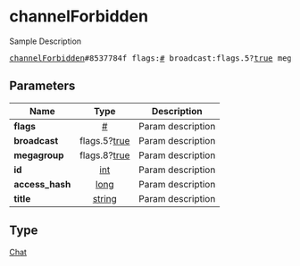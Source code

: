 # channelForbidden

Sample Description

<pre>
<a href="../constructor/channelForbidden.md">channelForbidden</a>#8537784f flags:<a href="../type/#.md">#</a> broadcast:flags.5?<a href="../type/true.md">true</a> megagroup:flags.8?<a href="../type/true.md">true</a> id:<a href="../type/int.md">int</a> access_hash:<a href="../type/long.md">long</a> title:<a href="../type/string.md">string</a> = <a href="../type/Chat.md">Chat</a>;
</pre>
## Parameters

| Name | Type | Description |
|------|:----:|-------------|
| **flags** | <a href="../type/#.md">#</a> | Param description |
| **broadcast** | flags.5?<a href="../type/true.md">true</a> | Param description |
| **megagroup** | flags.8?<a href="../type/true.md">true</a> | Param description |
| **id** | <a href="../type/int.md">int</a> | Param description |
| **access_hash** | <a href="../type/long.md">long</a> | Param description |
| **title** | <a href="../type/string.md">string</a> | Param description |

## Type

<a href="../type/Chat.md">Chat</a>
